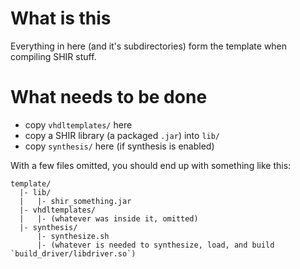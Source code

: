 # What is this

Everything in here (and it's subdirectories) form the template when compiling SHIR stuff.

# What needs to be done

*  copy `vhdltemplates/` here
*  copy a SHIR library (a packaged `.jar`) into `lib/`
*  copy `synthesis/` here (if synthesis is enabled)

With a few files omitted, you should end up with something like this:

```
template/
  |- lib/
  |   |- shir_something.jar
  |- vhdltemplates/
  |   |- (whatever was inside it, omitted)
  |- synthesis/
      |- synthesize.sh
      |- (whatever is needed to synthesize, load, and build `build_driver/libdriver.so`)
```
